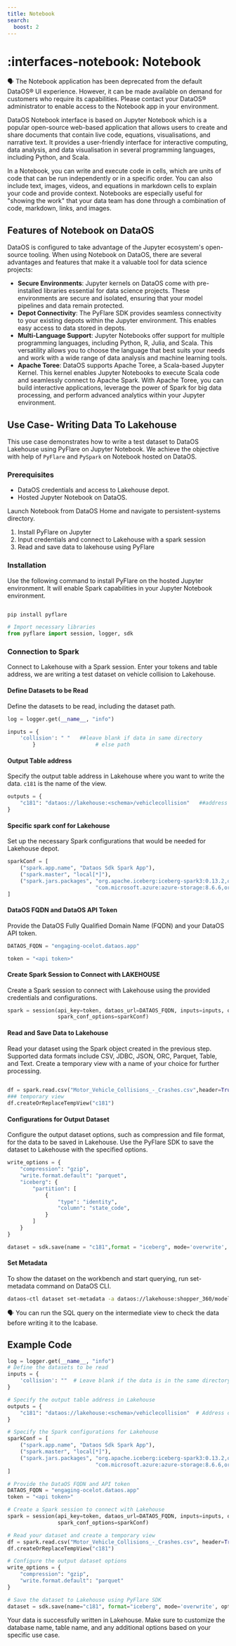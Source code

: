 ```yaml
---
title: Notebook
search:
  boost: 2
---
```


# :interfaces-notebook: Notebook

<aside class="callout">
🗣 The Notebook application has been deprecated from the default DataOS® UI experience. However, it can be made available on demand for customers who require its capabilities. Please contact your DataOS® administrator to enable access to the Notebook app in your environment.
</aside>

DataOS Notebook interface is based on Jupyter Notebook which is a popular open-source web-based application that allows users to create and share documents that contain live code, equations, visualisations, and narrative text. It provides a user-friendly interface for interactive computing, data analysis, and data visualisation in several programming languages, including Python, and Scala.

In a Notebook, you can write and execute code in cells, which are units of code that can be run independently or in a specific order. You can also include text, images, videos, and equations in markdown cells to explain your code and provide context. 
Notebooks are especially useful for "showing the work" that your data team has done through a combination of code, markdown, links, and images.

## Features of Notebook on DataOS 
DataOS is configured to take advantage of the Jupyter ecosystem's open-source tooling. When using Notebook on DataOS, there are several advantages and features that make it a valuable tool for data science projects:

- **Secure Environments**: Jupyter kernels on DataOS come with pre-installed libraries essential for data science projects. These environments are secure and isolated, ensuring that your model pipelines and data remain protected. 
- **Depot Connectivity**: The PyFlare SDK provides seamless connectivity to your existing depots within the Jupyter environment. This enables easy access to data stored in depots.
- **Multi-Language Support**: Jupyter Notebooks offer support for multiple programming languages, including Python, R, Julia, and Scala. This versatility allows you to choose the language that best suits your needs and work with a wide range of data analysis and machine learning tools.
- **Apache Toree**: DataOS supports Apache Toree, a Scala-based Jupyter Kernel. This kernel enables Jupyter Notebooks to execute Scala code and seamlessly connect to Apache Spark. With Apache Toree, you can build interactive applications, leverage the power of Spark for big data processing, and perform advanced analytics within your Jupyter environment.


## Use Case- Writing Data To Lakehouse
This use case demonstrates how to write a test dataset to DataOS Lakehouse using PyFlare on Jupyter Notebook. We achieve the objective with help of `PyFlare` and `PySpark` on Notebook hosted on DataOS. 

### **Prerequisites**
- DataOS credentials and access to Lakehouse depot.
- Hosted Jupyter Notebook on DataOS.

Launch Notebook from DataOS Home and navigate to persistent-systems directory.

1. Install PyFlare on Jupyter
2. Input credentials and connect to Lakehouse with a spark session
3. Read and save data to lakehouse using PyFlare

### **Installation**

Use the following command to install PyFlare on the hosted Jupyter environment. It will enable Spark capabilities in your Jupyter Notebook environment.

```python

pip install pyflare

# Import necessary libraries
from pyflare import session, logger, sdk
```

### **Connection to Spark**
Connect to Lakehouse with a Spark session. Enter your tokens and table address, we are writing a test dataset on vehicle collision to Lakehouse. 

#### **Define Datasets to be Read**
Define the datasets to be read, including the dataset path. 
```python
log = logger.get(__name__, "info")

inputs = {
    'collision': " "   ##leave blank if data in same directory     
		}                   # else path
```
#### **Output Table address**
Specify the output table address in Lakehouse where you want to write the data. `c181` is the name of the view.
```python
outputs = {
    "c181": "dataos://lakehouse:<schema>/vehiclecollision"   ##address of table
}
```

#### **Specific spark conf for Lakehouse**  
Set up the necessary Spark configurations that would be needed for Lakehouse depot.
```python
sparkConf = [
    ("spark.app.name", "Dataos Sdk Spark App"),
    ("spark.master", "local[*]"),
    ("spark.jars.packages", "org.apache.iceberg:iceberg-spark3:0.13.2,org.apache.spark:spark-sql_2.12:3.3.0,"
                            "com.microsoft.azure:azure-storage:8.6.6,org.apache.hadoop:hadoop-azure:3.3.3")
]
```
#### **DataOS FQDN and DataOS API Token**
Provide the DataOS Fully Qualified Domain Name (FQDN) and your DataOS API token.

```python
DATAOS_FQDN = "engaging-ocelot.dataos.app"

token = "<api token>"
```
#### **Create Spark Session to Connect with LAKEHOUSE**
Create a Spark session to connect with Lakehouse using the provided credentials and configurations.
```python
spark = session(api_key=token, dataos_url=DATAOS_FQDN, inputs=inputs, outputs=outputs,
                spark_conf_options=sparkConf)
```

#### **Read and Save Data to Lakehouse**

Read your dataset using the Spark object created in the previous step. Supported data formats include CSV, JDBC, JSON, ORC, Parquet, Table, and Text. Create a temporary view with a name of your choice for further processing.

```python
 
df = spark.read.csv("Motor_Vehicle_Collisions_-_Crashes.csv",header=True)
### temporary view
df.createOrReplaceTempView("c181")
```

#### **Configurations for Output Dataset**

Configure the output dataset options, such as compression and file format, for the data to be saved in Lakehouse.
Use the PyFlare SDK to save the dataset to Lakehouse with the specified options.

```python
write_options = {
    "compression": "gzip",
    "write.format.default": "parquet",
    "iceberg": {
        "partition": [
            {
                "type": "identity",
                "column": "state_code",
            }
        ]
    }
}

dataset = sdk.save(name = "c181",format = "iceberg", mode='overwrite', options=write_options)
```
#### **Set Metadata**
To show the dataset on the workbench and start querying, run set-metadata command on DataOS CLI.
```bash
dataos-ctl dataset set-metadata -a dataos://lakehouse:shopper_360/model_prediction -v latest
```
<aside class="callout">
🗣 You can run the SQL query on the intermediate view to check the data before writing it to the Icabase.
</aside>

## Example Code

```python
log = logger.get(__name__, "info")
# Define the datasets to be read
inputs = {
    'collision': ""  # Leave blank if the data is in the same directory, otherwise provide the path
}

# Specify the output table address in Lakehouse
outputs = {
    "c181": "dataos://lakehouse:<schema>/vehiclecollision"  # Address of the table
}

# Specify the Spark configurations for Lakehouse
sparkConf = [
    ("spark.app.name", "Dataos Sdk Spark App"),
    ("spark.master", "local[*]"),
    ("spark.jars.packages", "org.apache.iceberg:iceberg-spark3:0.13.2,org.apache.spark:spark-sql_2.12:3.3.0,"
                            "com.microsoft.azure:azure-storage:8.6.6,org.apache.hadoop:hadoop-azure:3.3.3")
]

# Provide the DataOS FQDN and API token
DATAOS_FQDN = "engaging-ocelot.dataos.app"
token = "<api token>"

# Create a Spark session to connect with Lakehouse
spark = session(api_key=token, dataos_url=DATAOS_FQDN, inputs=inputs, outputs=outputs,
                spark_conf_options=sparkConf)

# Read your dataset and create a temporary view
df = spark.read.csv("Motor_Vehicle_Collisions_-_Crashes.csv", header=True)
df.createOrReplaceTempView("c181")

# Configure the output dataset options
write_options = {
    "compression": "gzip",
    "write.format.default": "parquet"
}

# Save the dataset to Lakehouse using PyFlare SDK
dataset = sdk.save(name="c181", format="iceberg", mode='overwrite', options=write_options)
```
Your data is successfully written in Lakehouse. Make sure to customize the database name, table name, and any additional options based on your specific use case.